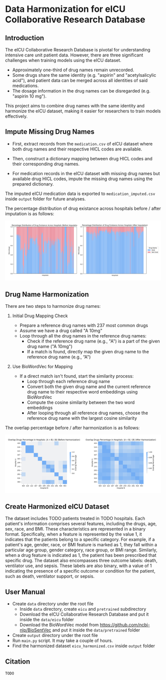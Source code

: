 # Data Harmonization for eICU Collaborative Research Database

## Introduction

The eICU Collaborative Research Database is pivotal for understanding intensive care unit patient data. However, there are three significant challenges when training models using the eICU dataset.
- Approximately one-third of drug names remain unrecorded.
- Some drugs share the same identity (e.g. "aspirin" and "acetylsalicylic acid"), and patient data can be merged across all identities of said medications. 
- The dosage information in the drug names can be disregarded (e.g. "aspirin 10 mg").

This project aims to combine drug names with the same identity and harmonize the eICU dataset, making it easier for researchers to train models effectively.

## Impute Missing Drug Names

- First, extract records from the `medication.csv` of eICU dataset where both drug names and their respective HICL codes are available.

- Then, construct a dictionary mapping between drug HICL codes and their corresponding drug names.

- For medication records in the eICU dataset with missing drug names but available drug HICL codes, impute the missing drug names using the prepared dictionary.

The imputed eICU medication data is exported to `medication_imputed.csv` inside `output` folder for future analyses.

The percentage distribution of drug existance across hospitals before / after imputation is as follows:

![](img/drugname_imputation.png)

## Drug Name Harmonization

There are two steps to harmonize drug names:

1. Initial Drug Mapping Check

    - Prepare a reference drug names with 237 most common drugs
    - Assume we have a drug called "A 10mg"
	- Loop through all the drug names in the reference drug names:
	    - Check if the reference drug name (e.g., "A") is a part of the given drug name ("A 10mg")
	    - If a match is found, directly map the given drug name to the reference drug name (e.g., “A")

2. Use BioWordVec for Mapping

    - If a direct match isn't found, start the similarity process:
        - Loop through each reference drug name
        - Convert both the given drug name and the current reference drug name to their respective word embeddings using BioWordVec
        - Compute the cosine similarity between the two word embeddings
        - After looping through all reference drug names, choose the reference drug name with the largest cosine similarity

The overlap percentage before / after harmonization is as follows:

![](img/drugname_harmonization.png)

## Create Harmonized eICU Dataset

The dataset includes TODO patients treated in TODO hospitals. Each patient's information comprises several features, including the drugs, age, sex, race, and BMI. These characteristics are represented in a binary format. Specifically, when a feature is represented by the value 1, it indicates that the patients belong to a specific category. For example, if a patient's age, gender, race, or BMI feature is marked as 1, they fall within a particular age group, gender category, race group, or BMI range.
Similarly, when a drug feature is indicated as 1, the patient has been prescribed that specific drug. The dataset also encompasses three outcome labels: death, ventilator use, and sepsis. These labels are also binary, with a value of 1 indicating the presence of a specific outcome or condition for the patient, such as death, ventilator support, or sepsis.

## User Manual
- Create `data` directory under the root file
    - Inside `data` directory, create `eicu` and `pretrained` subdirectory
    - Download the eICU Collaborative Research Database and put it inside the `data/eicu` folder
    - Download the BioWordVec model from https://github.com/ncbi-nlp/BioSentVec and put it inside the `data/pretrained` folder
- Create `output` directory under the root file
- Run `main.py` script. It may take a couple of hours.
- Find the harmonized dataset `eicu_harmonized.csv` inside `output` folder

## Citation

```
TODO
```